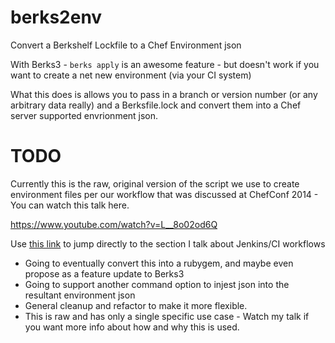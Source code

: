 berks2env
=========

Convert a Berkshelf Lockfile to a Chef Environment json

With Berks3 - ```berks apply``` is an awesome feature - but doesn't work if you want to create a net new environment (via your CI system)

What this does is allows you to pass in a branch or version number (or any arbitrary data really) and a Berksfile.lock and convert them
into a Chef server supported envrionment json.

TODO
========
Currently this is the raw, original version of the script we use to create environment files per our workflow
that was discussed at ChefConf 2014 - You can watch this talk here.

https://www.youtube.com/watch?v=L__8o02od6Q

Use [this link](http://youtu.be/L__8o02od6Q?t=21m16s) to jump directly to the section I talk about Jenkins/CI workflows


* Going to eventually convert this into a rubygem, and maybe even propose as a feature update to Berks3
* Going to support another command option to injest json into the resultant environment json
* General cleanup and refactor to make it more flexible.
* This is raw and has only a single specific use case - Watch my talk if you want
more info about how and why this is used.
